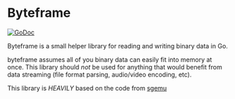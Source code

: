 # Byteframe

[![GoDoc](https://godoc.org/github.com/Andoryuuta/byteframe?status.svg)](https://godoc.org/github.com/Andoryuuta/byteframe)

Byteframe is a small helper library for reading and writing binary data in Go.

byteframe assumes all of you binary data can easily fit into memory at once. This library should _not_ be used for anything that would benefit from data streaming (file format parsing, audio/video encoding, etc).  

This library is _HEAVILY_ based on the code from [sgemu](https://github.com/sinni800/sgemu/blob/master/Core/Packet.go)